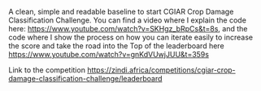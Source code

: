 A clean, simple and readable baseline to start CGIAR Crop Damage Classification Challenge. You can find a video where I explain the code here: https://www.youtube.com/watch?v=SKHgz_bRpCs&t=8s, and the code where I show the process on how you can iterate easily to increase the score and take the road into the Top of the leaderboard here https://www.youtube.com/watch?v=gnKdVUwjJUU&t=359s

Link to the competition https://zindi.africa/competitions/cgiar-crop-damage-classification-challenge/leaderboard
